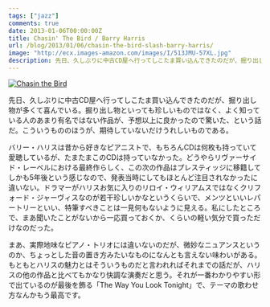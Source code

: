 ```yaml
---
tags: ["jazz"]
comments: true
date: 2013-01-06T00:00:00Z
title: Chasin' The Bird / Barry Harris
url: /blog/2013/01/06/chasin-the-bird-slash-barry-harris/
image: "http://ecx.images-amazon.com/images/I/513JMU-57XL.jpg"
description: 先日、久しぶりに中古CD屋へ行ってしこたま買い込んできたのだが、掘り出し物が多くて喜んでいる。掘り出し物といっても珍しいものではなく、よく知っている人のあまり有名ではない作品が、予想以上に良かったので驚いた、という話だ。こういうもののほうが、期待していないだけうれしいものである。
---
```

<a href="http://www.amazon.co.jp/exec/obidos/ASIN/B000000Z1T/myhumangetsme-22/ref=nosim/" name="amazletlink" target="_blank"><img src="http://ecx.images-amazon.com/images/I/513JMU-57XL.jpg" alt="Chasin the Bird" style="border: none;" /></a>

先日、久しぶりに中古CD屋へ行ってしこたま買い込んできたのだが、掘り出し物が多くて喜んでいる。掘り出し物といっても珍しいものではなく、よく知っている人のあまり有名ではない作品が、予想以上に良かったので驚いた、という話だ。こういうもののほうが、期待していないだけうれしいものである。

バリー・ハリスは昔から好きなピアニストで、もちろんCDは何枚も持っていて愛聴しているが、たまたまこのCDは持っていなかった。どうやらリヴァーサイド・レーベルにおける最終作らしく、この次の作品はプレスティッジに移籍してしかも5年後という感じなので、発表当時にしてもほとんど注目されなかったに違いない。ドラマーがハリスお気に入りのリロイ・ウィリアムスではなくクリフォード・ジャーヴィスなのが若干珍しいかなというくらいで、メンツといいレパートリーといい、特筆すべきことは一見何もないように見える。私にしたところで、まあ聞いたことがないから一応買っておくか、くらいの軽い気分で買っただけなのだった。

まあ、実際地味なピアノ・トリオには違いないのだが、微妙なニュアンスというのか、ちょっとした音の置き方みたいなものになんとも言えない味わいがある。もともとハリスの魅力とはそういうものだと言われればそれまでの話だが、ハリスの他の作品と比べてもかなり快調な演奏だと思う。それが一番わかりやすい形で出ているのが最後を飾る「The Way You Look Tonight」で、テーマの歌わせ方なんかもう最高です。

